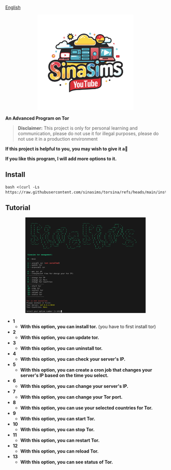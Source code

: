 [English](/README.md) 

<p align="center"><a href="#"><img src="images/logo.png" alt="Sinasims" height=300></a></p>

**An Advanced Program on Tor**


> **Disclaimer:** This project is only for personal learning and communication, please do not use it for illegal purposes, please do not use it in a production environment

**If this project is helpful to you, you may wish to give it a**🌟

**If you like this program, I will add more options to it.**



## Install

```
bash <(curl -Ls https://raw.githubusercontent.com/sinasims/torsina/refs/heads/main/install.sh)
```

## Tutorial

<p align="center"><a href="#"><img src="images/torsina.png" alt="Sinasims" height=300></a></p>

+ **1**
    + **With this option, you can install tor.** (you have to first install tor)
+ **2**
    + **With this option, you can update tor.**
+ **3**
    + **With this option, you can uninstall tor.**
+ **4**
    + **With this option, you can check your server's IP.**
+ **5**
    + **With this option, you can create a cron job that changes your server's IP based on the time you select.**
+ **6**
    + **With this option, you can change your server's IP.**
+ **7**
    + **With this option, you can change your Tor port.**
+ **8**
    + **With this option, you can use your selected countries for Tor.**
+ **9**
    + **With this option, you can start Tor.**
+ **10**
    + **With this option, you can stop Tor.**
+ **11**
    + **With this option, you can restart Tor.**
+ **12**
    + **With this option, you can reload Tor.**
+ **13**
    + **With this option, you can see status of Tor.**


